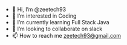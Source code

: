 - 👋 Hi, I’m @zeetech93
- 👀 I’m interested in Coding
- 🌱 I’m currently learning Full Stack Java
- 💞️ I’m looking to collaborate on slack
- 📫 How to reach me zeetech93@gmail.com

<!---
zeetech93/zeetech93 is a ✨ special ✨ repository because its `README.md` (this file) appears on your GitHub profile.
You can click the Preview link to take a look at your changes.
--->
